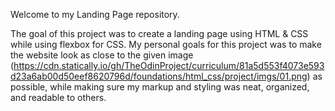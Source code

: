 Welcome to my Landing Page repository.

The goal of this project was to create a landing page using HTML & CSS while using flexbox for CSS. My personal goals for this project was to make the website look as close to the given image (https://cdn.statically.io/gh/TheOdinProject/curriculum/81a5d553f4073e593d23a6ab00d50eef8620796d/foundations/html_css/project/imgs/01.png) as possible, while making sure my markup and styling was neat, organized, and readable to others. 